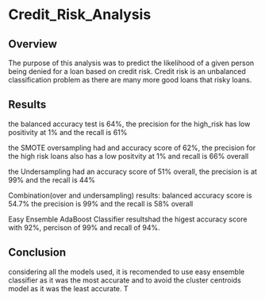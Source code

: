 # Credit_Risk_Analysis
## Overview
The purpose of this analysis was to predict the likelihood of a given person being denied for a loan based on credit risk. Credit risk is an unbalanced classification problem as there are many more good loans that risky loans.
## Results
the balanced accuracy test is 64%, the precision for the high_risk has low positivity at 1% and the recall is 61%

the SMOTE oversampling had and accuracy score of 62%, the precision for the high risk loans also has a low positvity at 1% and recall is 66% overall

the Undersampling had an accuracy score of 51% overall, the precision is at 99% and the recall is 44%

Combination(over and undersampling) results: balanced accuracy score is 54.7% the precision is 99% and the recall is 58% overall

Easy Ensemble AdaBoost Classifier resultshad the higest accuracy score with 92%, percison of 99% and recall of 94%.

## Conclusion
considering all the models used, it is recomended to use easy ensemble classifier as it was the most accurate and to avoid the cluster centroids model as it was the least accurate. T
